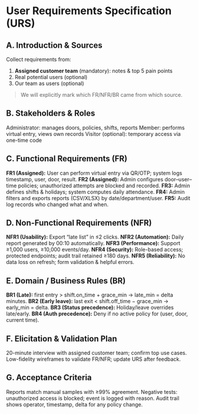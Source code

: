 # User Requirements Specification (URS)

## A. Introduction & Sources
Collect requirements from:
1) **Assigned customer team** (mandatory): notes & top 5 pain points  
2) Real potential users (optional)  
3) Our team as users (optional)  
> We will explicitly mark which FR/NFR/BR came from which source.

## B. Stakeholders & Roles
 Administrator: manages doors, policies, shifts, reports
 Member: performs virtual entry, views own records
 Visitor (optional): temporary access via one-time code

## C. Functional Requirements (FR)
 **FR1 (Assigned):** User can perform virtual entry via QR/OTP; system logs timestamp, user, door, result.
 **FR2 (Assigned):** Admin configures door–user–time policies; unauthorized attempts are blocked and recorded.
 **FR3:** Admin defines shifts & holidays; system computes daily attendance.
 **FR4:** Admin filters and exports reports (CSV/XLSX) by date/department/user.
 **FR5:** Audit log records who changed what and when.

## D. Non-Functional Requirements (NFR)
 **NFR1 (Usability):** Export “late list” in ≤2 clicks.
 **NFR2 (Automation):** Daily report generated by 00:10 automatically.
 **NFR3 (Performance):** Support ≥1,000 users, ≥10,000 events/day.
 **NFR4 (Security):** Role-based access; protected endpoints; audit trail retained ≥180 days.
 **NFR5 (Reliability):** No data loss on refresh; form validation & helpful errors.

## E. Domain / Business Rules (BR)
 **BR1 (Late):** first entry > shift.on_time + grace_min → late_min = delta minutes.
 **BR2 (Early leave):** last exit < shift.off_time − grace_min → early_min = delta.
 **BR3 (Status precedence):** Holiday/leave overrides late/early.
 **BR4 (Auth precedence):** Deny if no active policy for (user, door, current time).

## F. Elicitation & Validation Plan
 20-minute interview with assigned customer team; confirm top use cases.
 Low-fidelity wireframes to validate FR/NFR; update URS after feedback.

## G. Acceptance Criteria
 Reports match manual samples with ≥99% agreement.
 Negative tests: unauthorized access is blocked; event is logged with reason.
 Audit trail shows operator, timestamp, delta for any policy change.
